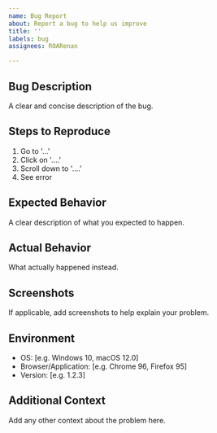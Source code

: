 ```yaml
---
name: Bug Report
about: Report a bug to help us improve
title: ''
labels: bug
assignees: ROARenan

---
```


## Bug Description
A clear and concise description of the bug.

## Steps to Reproduce
1. Go to '...'
2. Click on '....'
3. Scroll down to '....'
4. See error

## Expected Behavior
A clear description of what you expected to happen.

## Actual Behavior
What actually happened instead.

## Screenshots
If applicable, add screenshots to help explain your problem.

## Environment
 - OS: [e.g. Windows 10, macOS 12.0]
 - Browser/Application: [e.g. Chrome 96, Firefox 95]
 - Version: [e.g. 1.2.3]

## Additional Context
Add any other context about the problem here.
